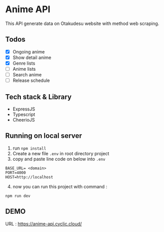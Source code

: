 # Anime API

This API generate data on Otakudesu website with method web scraping.

## Todos

- [x] Ongoing anime
- [x] Show detail anime
- [x] Genre lists
- [ ] Anime lists
- [ ] Search anime
- [ ] Release schedule

## Tech stack & Library

- ExpressJS
- Typescript
- CheerioJS

## Running on local server

1. run `npm install`
2. Create a new file `.env` in root directory project
3. copy and paste line code on below into `.env`

```
BASE_URL= <domain>
PORT=4000
HOST=http://localhost
```

4. now you can run this project with command :

```
npm run dev
```

## DEMO

URL : https://anime-api.cyclic.cloud/
